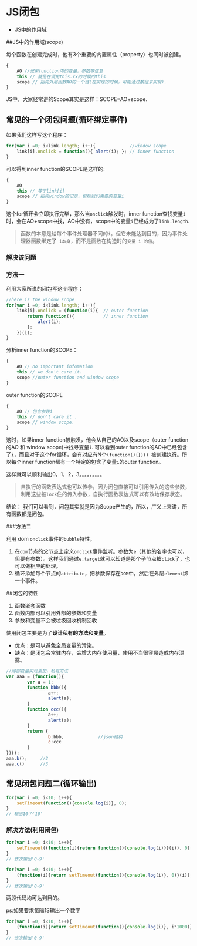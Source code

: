 # JS闭包

- [JS中的作用域](JS中的作用域(scope))

##JS中的作用域(scope)

每个函数在创建完成时，他有3个重要的内置属性（property）也同时被创建。

``` javascript
{
	AO //记录function内的变量，参数等信息
	this // 就是在调用this.xx的时候的this
	scope // 指向外层函数AO的一个链(在实现的时候，可能通过数组来实现).
}
```

JS中，大家经常讲的Scope其实是这样：SCOPE=AO+scope.

## 常见的一个闭包问题(循环绑定事件)

如果我们这样写这个程序：

``` javascript
for(var i =0; i<link.length; i++){             //window scope
	link[i].onclick = function(){ alert(i); }; // inner function 
}
```

可以得到inner function的SCOPE是这样的:

``` javascript
{
	AO 
	this // 等于link[i]
	scope // 指向window的记录，包括我们需要的变量i
}
```

这个for循环会立即执行完毕，那么当`onclick`触发时，inner function查找变量`i` 时，会在AO+scope中找，AO中没有，scope中的变量`i`已经成为了`link.length`.

>函数的本意是给每个事件处理器不同的` i `。但它未能达到目的，因为事件处理器函数绑定了` i本身`，而不是函数在构造时的`变量 i 的值`。

### 解决该问题

### 方法一

利用大家所说的闭包写这个程序：

``` javascript
//here is the window scope
for(var i =0; i<link.length; i++){ 
	link[i].onclick = (function(i){  // outer function 
		return function(){           // inner function 
			alert(i);
		};
	})(i);
}
```

分析inner function的SCOPE：

``` javascript
{
	AO // no important infomation 
	this // we don't care it.
	scope //outer function and window scope
}
```

outer function的SCOPE

``` javascript
{
	AO // 包含参数i
	this // don't care it .
	scope // window scope.
} 
```

这时，如果inner function被触发，他会从自己的AO以及scope（outer function的AO 和 window scope)中找寻变量`i`. 可以看到outer function的AO中已经包含了`i`，而且对于这个for循环，会有对应有N个`(function(){})() `被创建执行。所以每个inner function都有一个特定的包含了变量` i `的outer function。

这样就可以顺利输出0，1，2，3。。。。。。。。。

>自执行的函数表达式也可以传参，因为闭包直接可以引用传入的这些参数，利用这些被`lock`住的传入参数，自执行函数表达式可以有效地保存状态。

结论： 我们可以看到，闭包其实就是因为Scope产生的，所以，广义上来讲，所有函数都是闭包。

###方法二

利用 dom `onclick`事件的`bubble`特性。

1. 在`dom`节点的父节点上定义`onclick`事件监听。参数为`e`（其他的名字也可以，但要有参数）。这样我们通过`e.target`就可以知道是那个子节点被`click`了，也可以做相应的处理。
2. 循环添加每个节点的`attribute`，把参数保存在`DOM`中，然后在外层`element`绑一个事件。

##闭包的特性

1. 函数嵌套函数   
2. 函数内部可以引用外部的参数和变量   
3. 参数和变量不会被垃圾回收机制回收

使用闭包主要是为了**设计私有的方法和变量**。

- 优点：是可以避免全局变量的污染。
- 缺点：是闭包会常驻内存，会增大内存使用量，使用不当很容易造成内存泄露。

``` javascript
//局部变量实现累加，私有方法
var aaa = (function(){
		var a = 1;
		function bbb(){
		        a++;
		        alert(a);
		}
		function ccc(){
		        a++;
		        alert(a);
		}
		return {
		        b:bbb,             //json结构
		        c:ccc
		}
})();
aaa.b();     //2
aaa.c()      //3
```
## 常见闭包问题二(循环输出)

``` javascript
for(var i =0; i<10; i++){
	setTimeout(function(){console.log(i)}, 0);
}
// 输出10个'10'
```

### 解决方法(利用闭包)

``` javascript
for(var i =0; i<10; i++){
	setTimeout((function(i){return function(){console.log(i)}}(i)), 0);
}
// 依次输出'0-9'
```

``` javascript
for(var i =0; i<10; i++){
	(function(i){return setTimeout(function(){console.log(i)}, 0)}(i));
}
// 依次输出'0-9'
```

两段代码均可达到目的。

ps:如果要求每隔1S输出一个数字

``` javascript
for(var i =0; i<10; i++){
	(function(i){return setTimeout(function(){console.log(i)}, i*1000)}(i));
}
// 依次输出'0-9'
```
